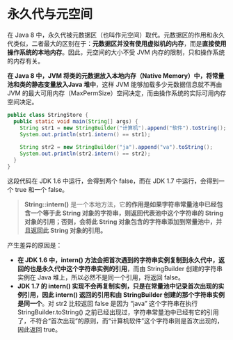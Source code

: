 # 永久代与元空间

在 Java 8 中，永久代被元数据区（也叫作元空间）取代。元数据区的作用和永久代类似，二者最大的区别在于：**元数据区并没有使用虚拟机的内存**，而是**直接使用操作系统的本地内存**。因此，元空间的大小不受 JVM 内存的限制，只和操作系统的内存有关。

**在 Java 8 中，JVM 将类的元数据放入本地内存（Native Memory）中，将常量池和类的静态变量放入Java 堆中**，这样 JVM 能够加载多少元数据信息就不再由 JVM 的最大可用内存（MaxPermSize）空间决定，而由操作系统的实际可用内存空间决定。

```java
public class StringStore {
  public static void main(String[] args) {
    String str1 = new StringBuilder("计算机").append("软件").toString();
    System.out.println(str1.intern() == str1);
    
    String str2 = new StringBuilder("ja").append("va").toString();
    System.out.println(str2.intern() == str2);
  }
}
```

这段代码在 JDK 1.6 中运行，会得到两个 false，而在 JDK 1.7 中运行，会得到一个 true 和一个 false。

> **String::intern()** 是一个本地方法，它**的作用是如果字符串常量池中已经包含一个等于此 String 对象的字符串，则返回代表池中这个字符串的 String 对象的引用；否则，会将此 String 对象包含的字符串添加到常量池中，并且返回此 String 对象的引用。**

产生差异的原因是：

* **在 JDK 1.6 中，intern() 方法会把首次遇到的字符串实例复制到永久代中，返回的也是永久代中这个字符串实例的引用**，而由 StringBuilder 创建的字符串实例在 Java 堆上，所以必然不是同一个引用，将返回 false。
* **JDK 1.7 的 intern() 实现不会再复制实例，只是在常量池中记录首次出现的实例引用，因此 intern() 返回的引用和由 StringBuilder 创建的那个字符串实例是同一个**。对 str2 比较返回 false 是因为 “java” 这个字符串在执行 StringBuilder.toString() 之前已经出现过，字符串常量池中已经有它的引用了，不符合“首次出现”的原则，而“计算机软件”这个字符串则是首次出现的，因此返回 true。
